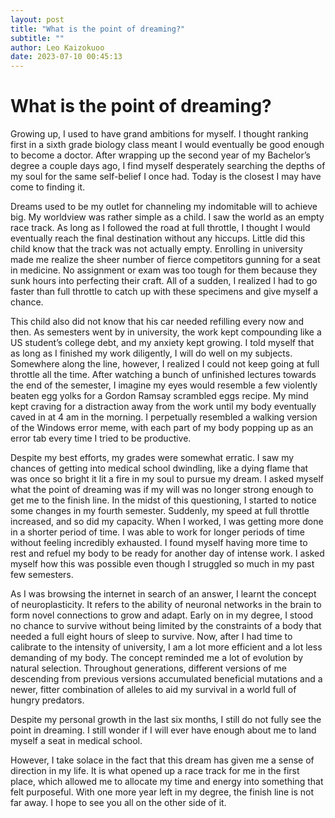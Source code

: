 ```yaml
---
layout: post
title: "What is the point of dreaming?"
subtitle: ""
author: Leo Kaizokuoo
date: 2023-07-10 00:45:13
---
```



# What is the point of dreaming?

Growing up, I used to have grand ambitions for myself. I thought ranking first in a sixth grade
biology class meant I would eventually be good enough to become a doctor. After wrapping up
the second year of my Bachelor’s degree a couple days ago, I find myself desperately searching
the depths of my soul for the same self-belief I once had. Today is the closest I may have come
to finding it.

Dreams used to be my outlet for channeling my indomitable will to achieve big. My worldview
was rather simple as a child. I saw the world as an empty race track. As long as I followed the
road at full throttle, I thought I would eventually reach the final destination without any hiccups.
Little did this child know that the track was not actually empty. Enrolling in university made me
realize the sheer number of fierce competitors gunning for a seat in medicine. No assignment or
exam was too tough for them because they sunk hours into perfecting their craft. All of a
sudden, I realized I had to go faster than full throttle to catch up with these specimens and give
myself a chance.

This child also did not know that his car needed refilling every now and then. As semesters went
by in university, the work kept compounding like a US student’s college debt, and my anxiety
kept growing. I told myself that as long as I finished my work diligently, I will do well on my
subjects. Somewhere along the line, however, I realized I could not keep going at full throttle all
the time. After watching a bunch of unfinished lectures towards the end of the semester, I
imagine my eyes would resemble a few violently beaten egg yolks for a Gordon Ramsay
scrambled eggs recipe. My mind kept craving for a distraction away from the work until my body
eventually caved in at 4 am in the morning. I perpetually resembled a walking version of the
Windows error meme, with each part of my body popping up as an error tab every time I tried to
be productive.

Despite my best efforts, my grades were somewhat erratic. I saw my chances of getting into
medical school dwindling, like a dying flame that was once so bright it lit a fire in my soul to
pursue my dream. I asked myself what the point of dreaming was if my will was no longer strong
enough to get me to the finish line. In the midst of this questioning, I started to notice some
changes in my fourth semester. Suddenly, my speed at full throttle increased, and so did my
capacity. When I worked, I was getting more done in a shorter period of time. I was able to work
for longer periods of time without feeling incredibly exhausted. I found myself having more time
to rest and refuel my body to be ready for another day of intense work. I asked myself how this
was possible even though I struggled so much in my past few semesters.

As I was browsing the internet in search of an answer, I learnt the concept of neuroplasticity. It
refers to the ability of neuronal networks in the brain to form novel connections to grow and
adapt. Early on in my degree, I stood no chance to survive without being limited by the
constraints of a body that needed a full eight hours of sleep to survive. Now, after I had time to
calibrate to the intensity of university, I am a lot more efficient and a lot less demanding of my
body. The concept reminded me a lot of evolution by natural selection. Throughout generations,
different versions of me descending from previous versions accumulated beneficial mutations
and a newer, fitter combination of alleles to aid my survival in a world full of hungry predators.

Despite my personal growth in the last six months, I still do not fully see the point in dreaming. I
still wonder if I will ever have enough about me to land myself a seat in medical school.

However, I take solace in the fact that this dream has given me a sense of direction in my life. It
is what opened up a race track for me in the first place, which allowed me to allocate my time
and energy into something that felt purposeful. With one more year left in my degree, the finish
line is not far away. I hope to see you all on the other side of it.
